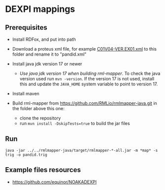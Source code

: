 # DEXPI mappings

## Prerequisites
* Install RDFox, and put into path

* Download a proteus xml file, for example [C01V04-VER.EX01.xml](https://gitlab.com/dexpi/TrainingTestCases/-/blob/1d87438391911ce06c7c6c84a6063e45f7f4a3a1/dexpi%201.3/example%20pids/C01%20DEXPI%20Reference%20P&ID/C01V04-VER.EX01.xml) to this folder and rename it to "pandid.xml"

* Install java jdk version 17 or newer
    * *Use java jdk version 17 when building rml-mapper*. To check the java version used run `mvn -version`.
        If the version 17 is not used, install this and update the `JAVA_HOME` system variable to point to version 17. 

* Install maven

* Build rml-mapper from https://github.com/RMLio/rmlmapper-java.git in the folder above this one:
    * clone the repository
    * run `mvn install -DskipTests=true` to build the jar files
    
## Run 
```
java -jar ../../rmlmapper-java/target/rmlmapper-*-all.jar -m *map* -s trig -o pandid.trig
``` 

## Example files resources

* https://github.com/equinor/NOAKADEXPI
